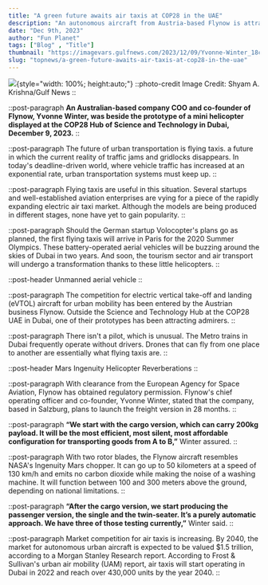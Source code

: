 ```yaml
---
title: "A green future awaits air taxis at COP28 in the UAE"
description: "An autonomous aircraft from Austria-based Flynow is attracting enthusiasts at Expo City, Dubai"
date: "Dec 9th, 2023"
author: "Fun Planet"
tags: ["Blog" , "Title"]
thumbnail: "https://imagevars.gulfnews.com/2023/12/09/Yvonne-Winter_18c4f89db51_large.jpg"
slug: "topnews/a-green-future-awaits-air-taxis-at-cop28-in-the-uae"
---
```


![](https://imagevars.gulfnews.com/2023/12/09/Yvonne-Winter_18c4f89db51_large.jpg){style="width: 100%; height:auto;"}
::photo-credit
Image Credit: Shyam A. Krishna/Gulf News
::

<!-- SECTION -->
::post-paragraph
**An Australian-based company COO and co-founder of Flynow, Yvonne Winter, was beside the prototype of a mini helicopter displayed at the COP28 Hub of Science and Technology in Dubai, December 9, 2023.**
::

::post-paragraph
The future of urban transportation is flying taxis. a future in which the current reality of traffic jams and gridlocks disappears. In today's deadline-driven world, where vehicle traffic has increased at an exponential rate, urban transportation systems must keep up.
::

::post-paragraph
Flying taxis are useful in this situation. Several startups and well-established aviation enterprises are vying for a piece of the rapidly expanding electric air taxi market. Although the models are being produced in different stages, none have yet to gain popularity.
::

::post-paragraph
Should the German startup Volocopter's plans go as planned, the first flying taxis will arrive in Paris for the 2020 Summer Olympics. These battery-operated aerial vehicles will be buzzing around the skies of Dubai in two years. And soon, the tourism sector and air transport will undergo a transformation thanks to these little helicopters.
::

::post-header
Unmanned aerial vehicle
::

::post-paragraph
The competition for electric vertical take-off and landing (eVTOL) aircraft for urban mobility has been entered by the Austrian business Flynow. Outside the Science and Technology Hub at the COP28 UAE in Dubai, one of their prototypes has been attracting admirers.
::

::post-paragraph
There isn't a pilot, which is unusual. The Metro trains in Dubai frequently operate without drivers. Drones that can fly from one place to another are essentially what flying taxis are.
::

::post-header
Mars Ingenuity Helicopter Reverberations
::

::post-paragraph
With clearance from the European Agency for Space Aviation, Flynow has obtained regulatory permission. Flynow's chief operating officer and co-founder, Yvonne Winter, stated that the company, based in Salzburg, plans to launch the freight version in 28 months.
::

::post-paragraph
**“We start with the cargo version, which can carry 200kg payload. It will be the most efficient, most silent, most affordable configuration for transporting goods from A to B,”** Winter assured.
::

::post-paragraph
With two rotor blades, the Flynow aircraft resembles NASA's Ingenuity Mars chopper. It can go up to 50 kilometers at a speed of 130 km/h and emits no carbon dioxide while making the noise of a washing machine. It will function between 100 and 300 meters above the ground, depending on national limitations.
::

::post-paragraph
**“After the cargo version, we start producing the passenger version, the single and the twin-seater. It’s a purely automatic approach. We have three of those testing currently,”** Winter said.
::

::post-paragraph
Market competition for air taxis is increasing. By 2040, the market for autonomous urban aircraft is expected to be valued $1.5 trillion, according to a Morgan Stanley Research report. According to Frost & Sullivan's urban air mobility (UAM) report, air taxis will start operating in Dubai in 2022 and reach over 430,000 units by the year 2040.
::
